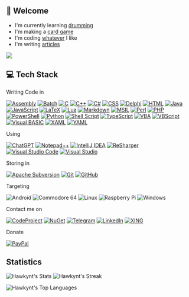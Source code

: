 ## 👋 Welcome

- I'm currently learning [drumming](https://github.com/Hawkynt/Drums)
- I'm making a [card game](https://github.com/Hawkynt/Chromatyx)
- I'm coding [whatever](https://github.com/Hawkynt/C--FrameworkExtensions) I like
- I'm writing [articles](https://github.com/Hawkynt/LearnCoding)
  
![](https://komarev.com/ghpvc/?username=Hawkynt)

## 💻 Tech Stack

Writing Code in
<!-- shields: https://shields.io/docs/logos  logos:https://simpleicons.org/ -->
[![Assembly](https://img.shields.io/badge/assembly-%23000000.svg?style=for-the-badge&logo=assemblyscript&logoColor=white)](https://en.wikipedia.org/wiki/Assembly_language)
[![Batch](https://img.shields.io/badge/Batch-%234D4D4D.svg?style=for-the-badge&logo=windows-terminal&logoColor=white)](https://en.wikipedia.org/wiki/Batch_file)
[![C](https://img.shields.io/badge/c-%23A8B9CC.svg?style=for-the-badge&logo=c&logoColor=white)](https://en.wikipedia.org/wiki/C_%28programming_language%29)
[![C++](https://img.shields.io/badge/c++-%2300599C.svg?style=for-the-badge&logo=c%2B%2B&logoColor=white)](https://en.wikipedia.org/wiki/C%2B%2B)
[![C#](https://img.shields.io/badge/c%23-%23512BD4.svg?style=for-the-badge&logo=csharp&logoColor=white)](https://en.wikipedia.org/wiki/C_Sharp_%28programming_language%29)
[![CSS](https://img.shields.io/badge/css-%231572B6.svg?style=for-the-badge&logo=css3&logoColor=white)](https://en.wikipedia.org/wiki/CSS)
[![Delphi](https://img.shields.io/badge/delphi-%23E62431.svg?style=for-the-badge&logo=delphi&logoColor=white)](https://en.wikipedia.org/wiki/Delphi_%28software%29)
[![HTML](https://img.shields.io/badge/html-%23E34F26.svg?style=for-the-badge&logo=html5&logoColor=white)](https://en.wikipedia.org/wiki/HTML)
[![Java](https://img.shields.io/badge/java-%23ED8B00.svg?style=for-the-badge&logo=openjdk&logoColor=white)](https://en.wikipedia.org/wiki/Java_%28programming_language%29)
[![JavaScript](https://img.shields.io/badge/javascript-%23323330.svg?style=for-the-badge&logo=javascript&logoColor=%23F7DF1E)](https://en.wikipedia.org/wiki/JavaScript)
[![LaTeX](https://img.shields.io/badge/latex-%23008080.svg?style=for-the-badge&logo=latex&logoColor=white)](https://en.wikipedia.org/wiki/LaTeX)
[![Lua](https://img.shields.io/badge/lua-%232C2D72.svg?style=for-the-badge&logo=lua&logoColor=white)](https://en.wikipedia.org/wiki/Lua_%28programming_language%29)
[![Markdown](https://img.shields.io/badge/markdown-%23000000.svg?style=for-the-badge&logo=markdown&logoColor=white)](https://en.wikipedia.org/wiki/Markdown)
[![MSIL](https://img.shields.io/badge/MS_IL-5C2D91?style=for-the-badge&logo=.net&logoColor=white)](https://en.wikipedia.org/wiki/Common_Intermediate_Language)
[![Perl](https://img.shields.io/badge/perl-%2339457E.svg?style=for-the-badge&logo=perl&logoColor=white)](https://en.wikipedia.org/wiki/Perl)
[![PHP](https://img.shields.io/badge/php-%23777BB4.svg?style=for-the-badge&logo=php&logoColor=white)](https://en.wikipedia.org/wiki/PHP)
[![PowerShell](https://img.shields.io/badge/PowerShell-%235391FE.svg?style=for-the-badge&logo=powershell&logoColor=white)](https://en.wikipedia.org/wiki/PowerShell)
[![Python](https://img.shields.io/badge/python-3670A0?style=for-the-badge&logo=python&logoColor=ffdd54)](https://en.wikipedia.org/wiki/Python_%28programming_language%29)
[![Shell Script](https://img.shields.io/badge/shell_script-%23121011.svg?style=for-the-badge&logo=gnu-bash&logoColor=white)](https://en.wikipedia.org/wiki/Shell_script)
[![TypeScript](https://img.shields.io/badge/typescript-%23007ACC.svg?style=for-the-badge&logo=typescript&logoColor=white)](https://en.wikipedia.org/wiki/TypeScript)
[![VBA](https://img.shields.io/badge/VBA-%23512BD4.svg?style=for-the-badge&logo=visualbasic&logoColor=white)](https://en.wikipedia.org/wiki/Visual_Basic_for_Applications)
[![VBScript](https://img.shields.io/badge/VBScript-%23512BD4.svg?style=for-the-badge&logo=visualbasic&logoColor=white)](https://en.wikipedia.org/wiki/VBScript)
[![Visual BASIC](https://img.shields.io/badge/Visual%20BASIC-%23512BD4.svg?style=for-the-badge&logo=visualbasic&logoColor=white)](https://en.wikipedia.org/wiki/Visual_Basic_%28classic%29)
[![XAML](https://img.shields.io/badge/xaml-%230c54c2.svg?style=for-the-badge&logo=xaml&logoColor=ffffff)](https://en.wikipedia.org/wiki/XAML)
[![YAML](https://img.shields.io/badge/yaml-%23cb171e.svg?style=for-the-badge&logo=yaml&logoColor=ffffff)](https://en.wikipedia.org/wiki/YAML)

Using

[![ChatGPT](https://img.shields.io/badge/ChatGPT-74aa9c?style=for-the-badge&logo=openai&logoColor=white)](https://openai.com/chatgpt/)
[![Notepad++](https://img.shields.io/badge/Notepad++-90E59A.svg?style=for-the-badge&logo=notepad%2b%2b&logoColor=black)](https://notepad-plus-plus.org/)
[![IntelliJ IDEA](https://img.shields.io/badge/IntelliJ_IDEA-000000.svg?style=for-the-badge&logo=intellij-idea&logoColor=white)](https://www.jetbrains.com/de-de/idea/)
[![ReSharper](https://img.shields.io/badge/ReSharper-000000.svg?style=for-the-badge&logo=resharper&logoColor=white)](https://www.jetbrains.com/de-de/resharper/)
[![Visual Studio Code](https://img.shields.io/badge/Visual%20Studio%20Code-0078d7.svg?style=for-the-badge&logo=visual-studio-code&logoColor=white)](https://code.visualstudio.com/)
[![Visual Studio](https://img.shields.io/badge/Visual%20Studio-5C2D91.svg?style=for-the-badge&logo=visual-studio&logoColor=white)](https://visualstudio.microsoft.com/)

Storing in

[![Apache Subversion](https://img.shields.io/badge/subversion-%23809CC9.svg?style=for-the-badge&logo=subversion&logoColor=white)](https://subversion.apache.org/)
[![Git](https://img.shields.io/badge/git-%23F05033.svg?style=for-the-badge&logo=git&logoColor=white)](https://www.git-scm.com/)
[![GitHub](https://img.shields.io/badge/github-%23121011.svg?style=for-the-badge&logo=github&logoColor=white)](https://github.com/)

Targeting

![Android](https://img.shields.io/badge/Android-3DDC84?style=for-the-badge&logo=android&logoColor=white)
![Commodore 64](https://img.shields.io/badge/C--64-1E2A4E?style=for-the-badge&logo=commodore&logoColor=white)
![Linux](https://img.shields.io/badge/Linux-FCC624?style=for-the-badge&logo=linux&logoColor=black)
![Raspberry Pi](https://img.shields.io/badge/-RaspberryPi-C51A4A?style=for-the-badge&logo=Raspberry-Pi)
![Windows](https://img.shields.io/badge/Windows-0078D6?style=for-the-badge&logo=windows&logoColor=white)

Contact me on

[![CodeProject](https://img.shields.io/badge/CodeProject-FF9900?style=for-the-badge&logo=codeproject&logoColor=white)](https://www.codeproject.com/Members/hawkynt)
[![NuGet](https://img.shields.io/badge/NuGet-004880?style=for-the-badge&logo=nuget&logoColor=white)](https://www.nuget.org/profiles/Hawkynt)
[![Telegram](https://img.shields.io/badge/Telegram-2CA5E0?style=for-the-badge&logo=telegram&logoColor=white)](https://t.me/hawkynt)
[![LinkedIn](https://img.shields.io/badge/linkedin-%230077B5.svg?style=for-the-badge&logo=linkedin&logoColor=white)](https://www.linkedin.com/in/hawkynt-grundmann-41414a247/)
[![XING](https://img.shields.io/badge/xing-%23006567.svg?style=for-the-badge&logo=xing&logoColor=white)](https://www.xing.com/profile/Hawkynt_Grundmann)

Donate

[![PayPal](https://img.shields.io/badge/PayPal-003087?logo=paypal&logoColor=fff)](https://www.paypal.com/paypalme/hawkynt/15)

## Statistics
![Hawkynt's Stats](https://github-readme-stats.vercel.app/api?username=Hawkynt&theme=default&show_icons=true&hide_border=false&count_private=true)
![Hawkynt's Streak](https://github-readme-streak-stats.herokuapp.com/?user=Hawkynt&theme=default&hide_border=false)

![Hawkynt's Top Languages](https://github-readme-stats.vercel.app/api/top-langs/?username=Hawkynt&theme=default&show_icons=true&hide_border=false&layout=compact)

<!--
**Hawkynt/Hawkynt** is a ✨ _special_ ✨ repository because its `README.md` (this file) appears on your GitHub profile.

Here are some ideas to get you started:

- 🔭 I’m currently working on ...
- 🌱 I’m currently learning ...
- 👯 I’m looking to collaborate on ...
- 🤔 I’m looking for help with ...
- 💬 Ask me about ...
- 📫 How to reach me: ...
- 😄 Pronouns: ...
- ⚡ Fun fact: ...
-->
